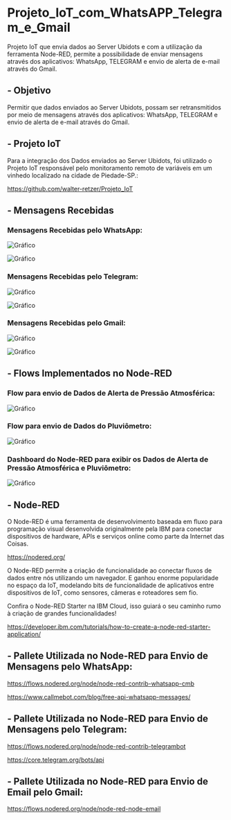 # Projeto_IoT_com_WhatsAPP_Telegram_e_Gmail

Projeto IoT que envia dados ao Server Ubidots e com a utilização da ferramenta Node-RED, permite a possibilidade de enviar mensagens através dos aplicativos: WhatsApp, TELEGRAM e envio de alerta de e-mail através do Gmail.

## - Objetivo

Permitir que dados enviados ao Server Ubidots, possam ser retransmitidos por meio de mensagens através dos aplicativos: WhatsApp, TELEGRAM e envio de alerta de e-mail através do Gmail.

## - Projeto IoT

Para a integração dos Dados enviados ao Server Ubidots, foi utilizado o Projeto IoT responsável pelo monitoramento remoto de variáveis em um vinhedo localizado na cidade de Piedade-SP.: 

<https://github.com/walter-retzer/Projeto_IoT>

## - Mensagens Recebidas

### Mensagens Recebidas pelo WhatsApp: 

![Gráfico](Mensagens/Whats_Msg.jfif)

![Gráfico](Mensagens/Whats_Bot.jfif)

### Mensagens Recebidas pelo Telegram: 

![Gráfico](Mensagens/Telegram_Msg.jfif)

![Gráfico](Mensagens/Telegram_Bot.jfif)

### Mensagens Recebidas pelo Gmail: 

![Gráfico](Mensagens/Gmail_msg.jfif)

![Gráfico](Mensagens/Gmail_email.jfif)

## - Flows Implementados no Node-RED

### Flow para envio de Dados de Alerta de Pressão Atmosférica: 

![Gráfico](Flows/Flow1.jfif)

### Flow para envio de Dados do Pluviômetro: 

![Gráfico](Flows/Flow2.jfif)

### Dashboard do Node-RED para exibir os Dados de Alerta de Pressão Atmosférica e Pluviômetro: 

![Gráfico](Flows/Flow3.jfif)

## - Node-RED

O Node-RED é uma ferramenta de desenvolvimento baseada em fluxo para programação visual desenvolvida originalmente pela IBM para conectar dispositivos de hardware, APIs e serviços online como parte da Internet das Coisas.

<https://nodered.org/>

O Node-RED permite a criação de funcionalidade ao conectar fluxos de dados entre nós utilizando um navegador. E ganhou enorme popularidade no espaço da IoT, modelando bits de funcionalidade de aplicativos entre dispositivos de IoT, como sensores, câmeras e roteadores sem fio.

Confira o Node-RED Starter na IBM Cloud, isso guiará o seu caminho rumo à criação de grandes funcionalidades!  

<https://developer.ibm.com/tutorials/how-to-create-a-node-red-starter-application/>

## - Pallete Utilizada no Node-RED para Envio de Mensagens pelo WhatsApp:

<https://flows.nodered.org/node/node-red-contrib-whatsapp-cmb>

<https://www.callmebot.com/blog/free-api-whatsapp-messages/>

## - Pallete Utilizada no Node-RED para Envio de Mensagens pelo Telegram:

<https://flows.nodered.org/node/node-red-contrib-telegrambot>

<https://core.telegram.org/bots/api>

## - Pallete Utilizada no Node-RED para Envio de Email pelo Gmail:

<https://flows.nodered.org/node/node-red-node-email>

